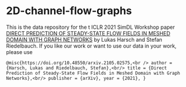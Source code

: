 # 2D-channel-flow-graphs

This is the data repository for the t ICLR 2021 SimDL Workshop paper [DIRECT PREDICTION OF STEADY-STATE FLOW FIELDS IN MESHED DOMAIN WITH GRAPH NETWORKS](https://arxiv.org/pdf/2105.02575.pdf) by Lukas Harsch and Stefan Riedelbauch. If you like our work or want to use our data in  your work, please use

`@misc{https://doi.org/10.48550/arxiv.2105.02575,<br />
  author = {Harsch, Lukas and Riedelbauch, Stefan},<br/>
  title = {Direct Prediction of Steady-State Flow Fields in Meshed Domain with Graph Networks},<br/>
  publisher = {arXiv},
  year = {2021},
}`
